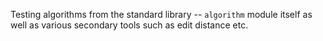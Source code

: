 Testing algorithms from the standard library -- `algorithm` module
itself as well as various secondary tools such as edit distance etc.
